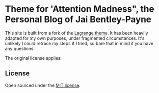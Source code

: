# Theme for 'Attention Madness", the Personal Blog of Jai Bentley-Payne

This site is built from a fork of the [Lagrange theme](https://github.com/LeNPaul/Lagrange). It has been heavily adapted for my own purposes, under fragmented circumstances. It's unlikely I could retrace my steps if I tried, so bare that in mind if you have any questions. 

The original license applies:

## License

Open sourced under the [MIT license](https://github.com/LeNPaul/Lagrange/blob/gh-pages/LICENSE.md).
